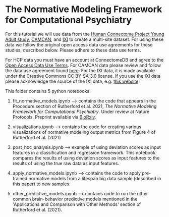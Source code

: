 # The Normative Modeling Framework for Computational Psychiatry

For this tutorial we will use data from the [Human Connectome Project Young Adult study](https://www.humanconnectome.org/study/hcp-young-adult), [CAMCAN](https://www.cam-can.org/), and [IXI](https://brain-development.org/ixi-dataset/) to create a multi-site dataset. For using these data we follow the original open access data use agreements for these studies, described below. Please adhere to these data use terms. 

For HCP data you must have an account at ConnectomeDB and agree to the [Open Access Data Use Terms](https://www.humanconnectome.org/study/hcp-young-adult/data-use-terms). For CAMCAN data please review and follow the data use agreement found [here](https://camcan-archive.mrc-cbu.cam.ac.uk/dataaccess/datarequest-nobutton.php). For the IXI data, it is made available under the Creative Commons CC BY-SA 3.0 license. If you use the IXI data please acknowledge the source of the IXI data, e.g. [this website](https://brain-development.org/ixi-dataset/).

This folder contains 5 python notebooks: 

1. fit_normative_models.ipynb --> contains the code that appears in the Procedure section of Rutherford et al. 2021, *The Normative Modeling Framework for Computational Psychiatry*. Under review at Nature Protocols. Preprint available via [BioRxiv](https://www.biorxiv.org/content/10.1101/2021.08.08.455583v1).

2. visualizations.ipynb --> contains the code for creating various visualizations of normative modeling output metrics from Figure 4 of Rutherford et al. (2021)

3. post_hoc_analysis.ipynb --> example of using deviation scores as input features in a classification and regression framework. This notebook compares the results of using deviation scores as input features to the results of using the true raw data as input features. 

4. apply_normative_models.ipynb --> contains the code to apply pre-trained normative models from a lifespan big data sample (described in this [paper]()) to new samples. 

4. other_predictive_models.ipynb --> contains code to run the other common brain-behavior predictive models mentioned in the 'Applications and Comparison with Other Methods' section of Rutherford et al. (2021).